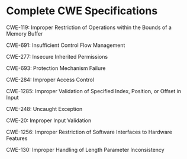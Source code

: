 

# Complete CWE Specifications

CWE-119: Improper Restriction of Operations within the Bounds of a Memory Buffer

CWE-691: Insufficient Control Flow Management

CWE-277: Insecure Inherited Permissions

CWE-693: Protection Mechanism Failure

CWE-284: Improper Access Control

CWE-1285: Improper Validation of Specified Index, Position, or Offset in Input

CWE-248: Uncaught Exception

CWE-20: Improper Input Validation

CWE-1256: Improper Restriction of Software Interfaces to Hardware Features

CWE-130: Improper Handling of Length Parameter Inconsistency